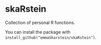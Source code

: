 # skaRstein
Collection of personal R functions.

You can install the package with `install_github("emmaSkarstein/skaRstein")`.
